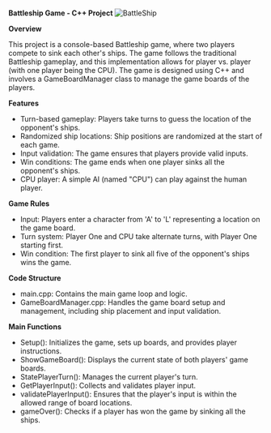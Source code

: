 ### 
**Battleship Game - C++ Project**
![BattleShip](https://github.com/user-attachments/assets/60fb0afe-98cf-4f22-a83a-251cb67797de)

**Overview**

This project is a console-based Battleship game, where two players compete to sink each other's ships. The game follows the traditional Battleship gameplay, and this implementation allows for player vs. player (with one player being the CPU). The game is designed using C++ and involves a GameBoardManager class to manage the game boards of the players.

**Features**

- Turn-based gameplay: Players take turns to guess the location of the opponent's ships.
- Randomized ship locations: Ship positions are randomized at the start of each game.
- Input validation: The game ensures that players provide valid inputs.
- Win conditions: The game ends when one player sinks all the opponent's ships.
- CPU player: A simple AI (named "CPU") can play against the human player.

**Game Rules**

- Input: Players enter a character from 'A' to 'L' representing a location on the game board.
- Turn system: Player One and CPU take alternate turns, with Player One starting first.
- Win condition: The first player to sink all five of the opponent's ships wins the game.


**Code Structure**

- main.cpp: Contains the main game loop and logic.
- GameBoardManager.cpp: Handles the game board setup and management, including ship placement and input validation.

**Main Functions**

- Setup(): Initializes the game, sets up boards, and provides player instructions.
- ShowGameBoard(): Displays the current state of both players' game boards.
- StatePlayerTurn(): Manages the current player's turn.
- GetPlayerInput(): Collects and validates player input.
- validatePlayerInput(): Ensures that the player's input is within the allowed range of board locations.
- gameOver(): Checks if a player has won the game by sinking all the ships.
